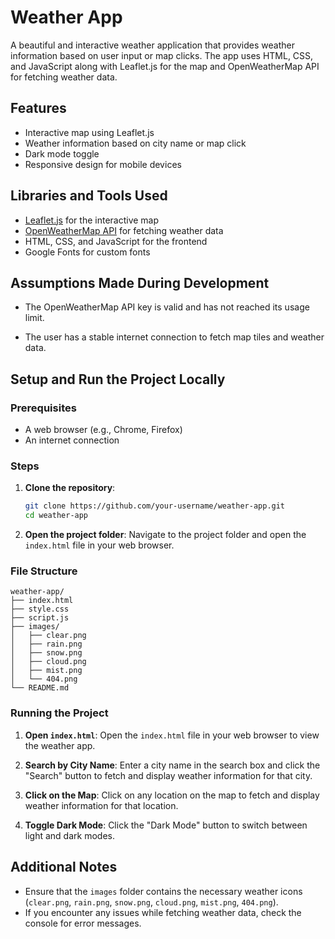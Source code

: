 # Weather App

A beautiful and interactive weather application that provides weather information based on user input or map clicks. The app uses HTML, CSS, and JavaScript along with Leaflet.js for the map and OpenWeatherMap API for fetching weather data.

## Features

- Interactive map using Leaflet.js
- Weather information based on city name or map click
- Dark mode toggle
- Responsive design for mobile devices

## Libraries and Tools Used

- [Leaflet.js](https://leafletjs.com/) for the interactive map
- [OpenWeatherMap API](https://openweathermap.org/api) for fetching weather data
- HTML, CSS, and JavaScript for the frontend
- Google Fonts for custom fonts

## Assumptions Made During Development

- The OpenWeatherMap API key is valid and has not reached its usage limit.

- The user has a stable internet connection to fetch map tiles and weather data.

## Setup and Run the Project Locally

### Prerequisites

- A web browser (e.g., Chrome, Firefox)
- An internet connection

### Steps

1. **Clone the repository**:
   ```bash
   git clone https://github.com/your-username/weather-app.git
   cd weather-app
   ```

2. **Open the project folder**:
   Navigate to the project folder and open the `index.html` file in your web browser.

### File Structure

```
weather-app/
├── index.html
├── style.css
├── script.js
├── images/
│   ├── clear.png
│   ├── rain.png
│   ├── snow.png
│   ├── cloud.png
│   ├── mist.png
│   └── 404.png
└── README.md
```

### Running the Project

1. **Open `index.html`**:
   Open the `index.html` file in your web browser to view the weather app.

2. **Search by City Name**:
   Enter a city name in the search box and click the "Search" button to fetch and display weather information for that city.

3. **Click on the Map**:
   Click on any location on the map to fetch and display weather information for that location.

4. **Toggle Dark Mode**:
   Click the "Dark Mode" button to switch between light and dark modes.

## Additional Notes

- Ensure that the `images` folder contains the necessary weather icons (`clear.png`, `rain.png`, `snow.png`, `cloud.png`, `mist.png`, `404.png`).
- If you encounter any issues while fetching weather data, check the console for error messages.




